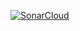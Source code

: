 [![SonarCloud](https://sonarcloud.io/images/project_badges/sonarcloud-white.svg)](https://sonarcloud.io/summary/new_code?id=barathag_demo)
